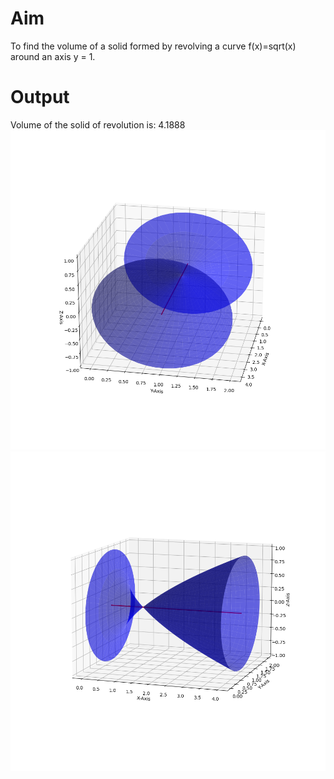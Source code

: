 # Aim
To find the volume of a solid formed by revolving a curve f(x)=sqrt(x) around an axis y = 1.

# Output
Volume of the solid of revolution is: 4.1888
![matlab-code-python-rewrite](https://github.com/felixity1917/matlab-code-python-rewrite/blob/main/Experiment%202A%20-%20Finding%20Volume%20of%20Solid%20of%20Revolution%20via%20Integration/Assets/Figure_1.png?raw=true)
![matlab-code-python-rewrite](https://github.com/felixity1917/matlab-code-python-rewrite/blob/main/Experiment%202A%20-%20Finding%20Volume%20of%20Solid%20of%20Revolution%20via%20Integration/Assets/Figure_2.png?raw=true)

